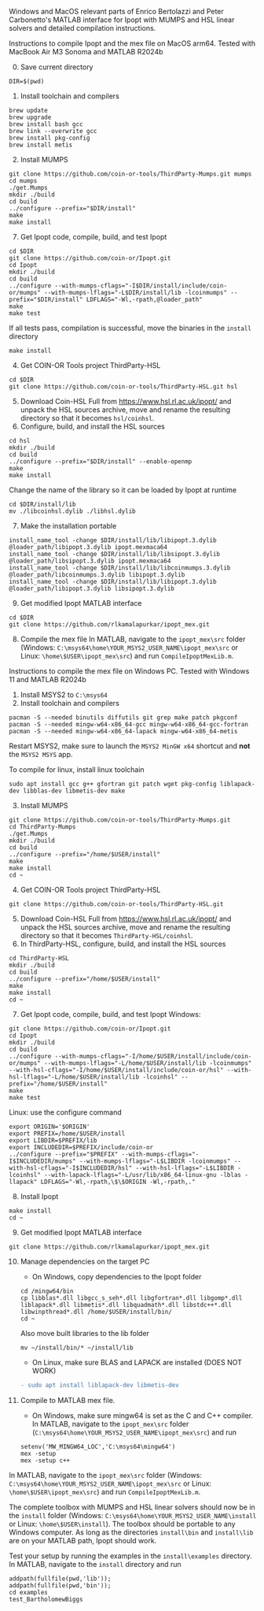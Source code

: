 Windows and MacOS relevant parts of Enrico Bertolazzi and Peter Carbonetto's MATLAB interface for Ipopt with MUMPS and HSL linear solvers and detailed compilation instructions.

Instructions to compile Ipopt and the mex file on MacOS arm64. Tested with MacBook Air M3 Sonoma and MATLAB R2024b

0) Save current directory
```
DIR=$(pwd)
```

1) Install toolchain and compilers
```
brew update
brew upgrade
brew install bash gcc
brew link --overwrite gcc
brew install pkg-config
brew install metis
``` 
2) Install MUMPS
```
git clone https://github.com/coin-or-tools/ThirdParty-Mumps.git mumps
cd mumps
./get.Mumps
mkdir ./build
cd build
../configure --prefix="$DIR/install"
make
make install
```
7) Get Ipopt code, compile, build, and test Ipopt
```
cd $DIR
git clone https://github.com/coin-or/Ipopt.git
cd Ipopt
mkdir ./build
cd build
../configure --with-mumps-cflags="-I$DIR/install/include/coin-or/mumps" --with-mumps-lflags="-L$DIR/install/lib -lcoinmumps" --prefix="$DIR/install" LDFLAGS="-Wl,-rpath,@loader_path"
make
make test
```
If all tests pass, compilation is successful, move the binaries in the `install` directory
```
make install
```
4) Get COIN-OR Tools project ThirdParty-HSL
```
cd $DIR
git clone https://github.com/coin-or-tools/ThirdParty-HSL.git hsl
```
5) Download Coin-HSL Full from https://www.hsl.rl.ac.uk/ipopt/ and unpack the HSL sources archive, move and rename the resulting directory so that it becomes `hsl/coinhsl`.
6) Configure, build, and install the HSL sources
```
cd hsl
mkdir ./build
cd build
../configure --prefix="$DIR/install" --enable-openmp
make
make install
```
Change the name of the library so it can be loaded by Ipopt at runtime
```
cd $DIR/install/lib
mv ./libcoinhsl.dylib ./libhsl.dylib
```
7) Make the installation portable
```
install_name_tool -change $DIR/install/lib/libipopt.3.dylib @loader_path/libipopt.3.dylib ipopt.mexmaca64
install_name_tool -change $DIR/install/lib/libsipopt.3.dylib @loader_path/libsipopt.3.dylib ipopt.mexmaca64
install_name_tool -change $DIR/install/lib/libcoinmumps.3.dylib @loader_path/libcoinmumps.3.dylib libipopt.3.dylib
install_name_tool -change $DIR/install/lib/libipopt.3.dylib @loader_path/libipopt.3.dylib libsipopt.3.dylib
```
9) Get modified Ipopt MATLAB interface
```
cd $DIR
git clone https://github.com/rlkamalapurkar/ipopt_mex.git
```
8) Compile the mex file
In MATLAB, navigate to the `ipopt_mex\src` folder (Windows: `C:\msys64\home\YOUR_MSYS2_USER_NAME\ipopt_mex\src` or Linux: `\home\$USER\ipopt_mex\src`) and run `CompileIpoptMexLib.m`.

Instructions to compile the mex file on Windows PC. Tested with Windows 11 and MATLAB R2024b

1) Install MSYS2 to `C:\msys64`
2) Install toolchain and compilers
```
pacman -S --needed binutils diffutils git grep make patch pkgconf
pacman -S --needed mingw-w64-x86_64-gcc mingw-w64-x86_64-gcc-fortran
pacman -S --needed mingw-w64-x86_64-lapack mingw-w64-x86_64-metis
```	
Restart MSYS2, make sure to launch the `MSYS2 MinGW x64` shortcut and **not** the `MSYS2 MSYS` app. 

To compile for linux, install linux toolchain
```
sudo apt install gcc g++ gfortran git patch wget pkg-config liblapack-dev libblas-dev libmetis-dev make
```

3) Install MUMPS
```
git clone https://github.com/coin-or-tools/ThirdParty-Mumps.git
cd ThirdParty-Mumps
./get.Mumps
mkdir ./build
cd build
../configure --prefix="/home/$USER/install"
make
make install
cd ~
```
4) Get COIN-OR Tools project ThirdParty-HSL
```
git clone https://github.com/coin-or-tools/ThirdParty-HSL.git
```
5) Download Coin-HSL Full from https://www.hsl.rl.ac.uk/ipopt/ and unpack the HSL sources archive, move and rename the resulting directory so that it becomes `ThirdParty-HSL/coinhsl`.
6) In ThirdParty-HSL, configure, build, and install the HSL sources
```
cd ThirdParty-HSL
mkdir ./build
cd build
../configure --prefix="/home/$USER/install"
make
make install
cd ~
```
7) Get Ipopt code, compile, build, and test Ipopt
Windows:
```
git clone https://github.com/coin-or/Ipopt.git
cd Ipopt
mkdir ./build
cd build
../configure --with-mumps-cflags="-I/home/$USER/install/include/coin-or/mumps" --with-mumps-lflags="-L/home/$USER/install/lib -lcoinmumps" --with-hsl-cflags="-I/home/$USER/install/include/coin-or/hsl" --with-hsl-lflags="-L/home/$USER/install/lib -lcoinhsl" --prefix="/home/$USER/install"
make
make test
```
Linux: use the configure command
```
export ORIGIN='$ORIGIN'
export PREFIX=/home/$USER/install
export LIBDIR=$PREFIX/lib
export INCLUDEDIR=$PREFIX/include/coin-or
../configure --prefix="$PREFIX" --with-mumps-cflags="-I$INCLUDEDIR/mumps" --with-mumps-lflags="-L$LIBDIR -lcoinmumps" --with-hsl-cflags="-I$INCLUDEDIR/hsl" --with-hsl-lflags="-L$LIBDIR -lcoinhsl" --with-lapack-lflags="-L/usr/lib/x86_64-linux-gnu -lblas -llapack" LDFLAGS="-Wl,-rpath,\$\$ORIGIN -Wl,-rpath,." 
```
8) Install Ipopt
```
make install
cd ~
```
9) Get modified Ipopt MATLAB interface
```
git clone https://github.com/rlkamalapurkar/ipopt_mex.git
```
10) Manage dependencies on the target PC

    - On Windows, copy dependencies to the Ipopt folder
	```
	cd /mingw64/bin
	cp libblas*.dll libgcc_s_seh*.dll libgfortran*.dll libgomp*.dll liblapack*.dll libmetis*.dll libquadmath*.dll libstdc++*.dll libwinpthread*.dll /home/$USER/install/bin/
	cd ~
	```
	Also move built libraries to the lib folder
	```
	mv ~/install/bin/* ~/install/lib
	```
	- On Linux, make sure BLAS and LAPACK are installed (DOES NOT WORK)
	```diff
	- sudo apt install liblapack-dev libmetis-dev
	```
11) Compile to MATLAB mex file. 

	- On Windows, make sure mingw64 is set as the C and C++ compiler. In MATLAB, navigate to the `ipopt_mex\src` folder (`C:\msys64\home\YOUR_MSYS2_USER_NAME\ipopt_mex\src`) and run
	```
	setenv('MW_MINGW64_LOC','C:\msys64\mingw64')
	mex -setup 
	mex -setup c++
	```
In MATLAB, navigate to the `ipopt_mex\src` folder (Windows: `C:\msys64\home\YOUR_MSYS2_USER_NAME\ipopt_mex\src` or Linux: `\home\$USER\ipopt_mex\src`) and run `CompileIpoptMexLib.m`.

The complete toolbox with MUMPS and HSL linear solvers should now be in the `install` folder (Windows: `C:\msys64\home\YOUR_MSYS2_USER_NAME\install` or Linux: `\home\$USER\install`). The toolbox should be portable to any Windows computer. As long as the directories `install\bin` and `install\lib` are on your MATLAB path, Ipopt should work.

Test your setup by running the examples in the `install\examples` directory. In MATLAB, navigate to the `install` directory and run
```
addpath(fullfile(pwd,'lib'));
addpath(fullfile(pwd,'bin'));
cd examples
test_BartholomewBiggs
```
